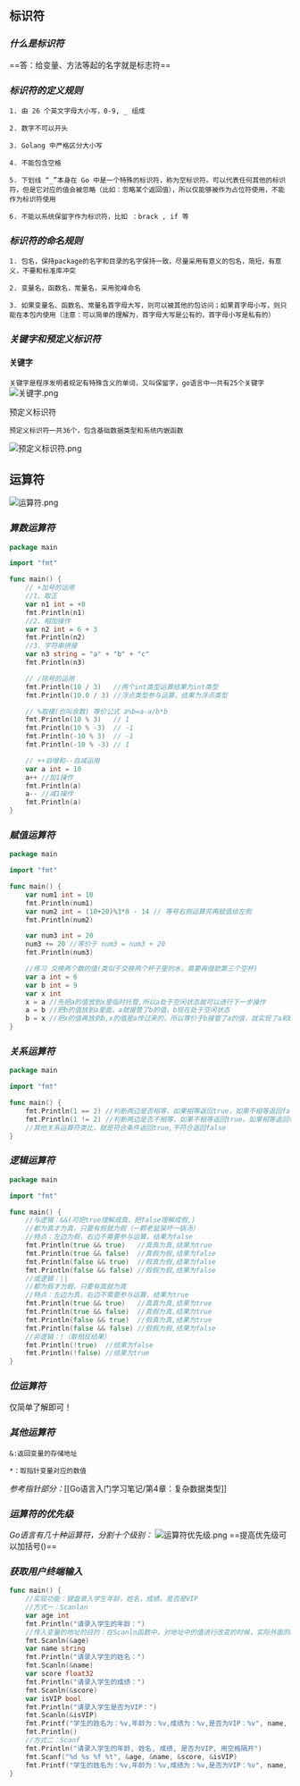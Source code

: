 ## 标识符

### _什么是标识符_

==答：给变量、方法等起的名字就是标志符==

### _标识符的定义规则_

`1. 由 26 个英文字母大小写，0-9, _ 组成`

`2. 数字不可以开头`

`3. Golang 中严格区分大小写`

`4. 不能包含空格`

`5. 下划线 “_”本身在 Go 中是一个特殊的标识符，称为空标识符。可以代表任何其他的标识符，但是它对应的值会被忽略（比如：忽略某个返回值），所以仅能够被作为占位符使用，不能作为标识符使用`

`6. 不能以系统保留字作为标识符，比如 ：brack , if 等`

### _标识符的命名规则_

`1. 包名，保持package的名字和目录的名字保持一致，尽量采用有意义的包名，简短，有意义，不要和标准库冲突`

`2. 变量名，函数名，常量名，采用驼峰命名`

`3. 如果变量名、函数名、常量名首字母大写，则可以被其他的包访问；如果首字母小写，则只能在本包内使用（注意：可以简单的理解为，首字母大写是公有的，首字母小写是私有的）`

### _关键字和预定义标识符_

#### 关键字

`关键字是程序发明者规定有特殊含义的单词，又叫保留字，go语言中一共有25个关键字`
![关键字.png](https://ipfs.crossbell.io/ipfs/QmTv6wPk6y6No6BvxJ3g7g25aNQaJdBPbYqCaHyLEMs5Vm?img-quality=75&img-format=auto&img-onerror=redirect&img-width=1920)

预定义标识符

`预定义标识符一共36个，包含基础数据类型和系统内嵌函数`

![预定义标识符.png](https://ipfs.crossbell.io/ipfs/QmekZMp1N2pyGpKGtSnjkpn6GehXGLargZKCex8gjy2342?img-quality=75&img-format=auto&img-onerror=redirect&img-width=1920)


## 运算符

![运算符.png](https://ipfs.crossbell.io/ipfs/QmR6VXKQCtL4gmMSc5U6kw3eLiqyq71r9W6soDAQ47ARHp?img-quality=75&img-format=auto&img-onerror=redirect&img-width=1920)


### _算数运算符_

```go
package main

import "fmt"

func main() {
	// +加号的运用
	//1、取正
	var n1 int = +8
	fmt.Println(n1)
	//2、相加操作
	var n2 int = 6 + 3
	fmt.Println(n2)
	//3、字符串拼接
	var n3 string = "a" + "b" + "c"
	fmt.Println(n3)

	// /除号的运用
	fmt.Println(10 / 3)   //两个int类型运算结果为int类型
	fmt.Println(10.0 / 3) //浮点类型参与运算，结果为浮点类型

	// %取模(也叫余数) 等价公式 a%b=a-a/b*b
	fmt.Println(10 % 3)   // 1
	fmt.Println(10 % -3)  // -1
	fmt.Println(-10 % 3)  // -1
	fmt.Println(-10 % -3) // 1

	// ++自增和--自减运用
	var a int = 10
	a++ //加1操作
	fmt.Println(a)
	a-- //减1操作
	fmt.Println(a)
}
```

### _赋值运算符_

```go
package main

import "fmt"

func main() {
	var num1 int = 10
	fmt.Println(num1)
	var num2 int = (10+20)%3*8 - 14 // 等号右侧运算完再赋值给左侧
	fmt.Println(num2)

	var num3 int = 20
	num3 += 20 //等价于 num3 = num3 + 20
	fmt.Println(num3)

	//练习 交换两个数的值(类似于交换两个杯子里的水，需要再借助第三个空杯)
	var a int = 6
	var b int = 9
	var x int
	x = a //先把a的值放到x里临时托管,所以a处于空闲状态就可以进行下一步操作
	a = b //把b的值放到a里面，a就接管了b的值，b现在处于空闲状态
	b = x //把x的值再放到b,x的值是a传过来的，所以等价于b接管了a的值，就实现了a和b值的交换
}
```

### _关系运算符_

```go
package main

import "fmt"

func main() {
	fmt.Println(1 == 2) //判断两边是否相等，如果相等返回true，如果不相等返回false
	fmt.Println(1 != 2) //判断两边是否不相等，如果不相等返回true，如果相等返回false（跟==是反的）
	//其他关系运算符类比，就是符合条件返回true,不符合返回false
}
```

### _逻辑运算符_

```go
package main

import "fmt"

func main() {
	//与逻辑：&&(可把true理解成真，把false理解成假,)
	//都为真才为真，只要有假就为假（一颗老鼠屎坏一锅汤）
	//特点：左边为假，右边不需要参与运算，结果为false
	fmt.Println(true && true)   //真真为真,结果为true
	fmt.Println(true && false)  //真假为假,结果为false
	fmt.Println(false && true)  //假真为假,结果为false
	fmt.Println(false && false) //假假为假,结果为false
	//或逻辑：||
	//都为假才为假，只要有真就为真
	//特点：左边为真，右边不需要参与运算，结果为true
	fmt.Println(true && true)   //真真为真,结果为true
	fmt.Println(true && false)  //真假为真,结果为true
	fmt.Println(false && true)  //假真为真,结果为true
	fmt.Println(false && false) //假假为假,结果为false
	//非逻辑：!（取相反结果）
	fmt.Println(!true)  //结果为false
	fmt.Println(!false) //结果为true
}
```

### _位运算符_

仅简单了解即可！

### _其他运算符_

`&:返回变量的存储地址`

`*：取指针变量对应的数值`

*参考指针部分：*[[Go语言入门学习笔记/第4章：复杂数据类型]]

### _运算符的优先级_

_Go语言有几十种运算符，分割十个级别：_
![运算符优先级.png](https://ipfs.crossbell.io/ipfs/Qma4KEwjqxvW4B78qDacLvmvwv8ZLZmTiKhAxoh6f9TnK2?img-quality=75&img-format=auto&img-onerror=redirect&img-width=1920)
==提高优先级可以加括号()==

### _获取用户终端输入_

```go
func main() {
	//实现功能：键盘录入学生年龄，姓名，成绩，是否是VIP
	//方式一：Scanlan
	var age int
	fmt.Println("请录入学生的年龄：")
	//传入变量的地址的目的：在Scanln函数中，对地址中的值进行改变的时候，实际外面的age被影响了
	fmt.Scanln(&age)
	var name string
	fmt.Println("请录入学生的姓名：")
	fmt.Scanln(&name)
	var score float32
	fmt.Println("请录入学生的成绩：")
	fmt.Scanln(&score)
	var isVIP bool
	fmt.Println("请录入学生是否为VIP：")
	fmt.Scanln(&isVIP)
	fmt.Printf("学生的姓名为：%v,年龄为：%v,成绩为：%v,是否为VIP：%v", name, age, score, isVIP)
	fmt.Println()
	//方式二：Scanf
	fmt.Println("请录入学生的年龄, 姓名, 成绩, 是否为VIP, 用空格隔开")
	fmt.Scanf("%d %s %f %t", &age, &name, &score, &isVIP)
	fmt.Printf("学生的姓名为：%v,年龄为：%v,成绩为：%v,是否为VIP：%v", name, age, score, isVIP)
}
```

